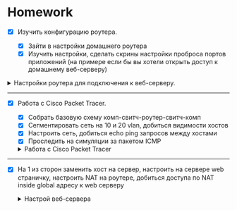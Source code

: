 # Homework

- [x] Изучить конфигурацию роутера.

  - [x] Зайти в настройки домашнего роутера
  - [x] Изучить настройки, сделать скрины настройки проброса портов приложений (на примере если бы вы хотели открыть доступ к домашнему веб-серверу)

<details>
  <summary> Настройки роутера для подключения к веб-серверу. </summary>
    
  ![](img/5-1.png)
  
</details>

---

- [x] Работа с Cisco Packet Tracer.

  - [x] Собрать базовую схему комп-свитч-роутер-свитч-комп
  - [x] Сегментировать сеть на 10 и 20 vlan, добиться видимости хостов
  - [x] Настроить сеть, добиться echo ping запросов между хостами
  - [x] Проследить на симуляции за пакетом ICMP

  <details>
    <summary> Работа с Cisco Packet Tracer </summary>
      
    ![](img/5-2-vlan.png)

  </details>

---

- [x] На 1 из сторон заменить хост на сервер, настроить на сервере web страничку, настроить NAT на роутере, добиться доступа по NAT inside global адресу к web серверу

  <details>
    <summary> Настрой веб-сервера </summary>

  ![](img/5-3.jpg)

  </details>
